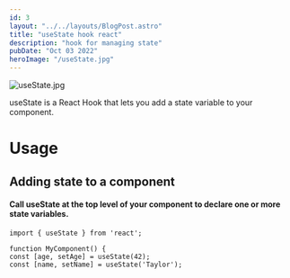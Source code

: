 ```yaml
---
id: 3
layout: "../../layouts/BlogPost.astro"
title: "useState hook react"
description: "hook for managing state"
pubDate: "Oct 03 2022"
heroImage: "/useState.jpg"
---
```


![useState.jpg](/useState.jpg)

useState is a React Hook that lets you add a state variable to your component.

# Usage

## Adding state to a component

#### Call useState at the top level of your component to declare one or more state variables.

```
import { useState } from 'react';

function MyComponent() {
const [age, setAge] = useState(42);
const [name, setName] = useState('Taylor');
```

